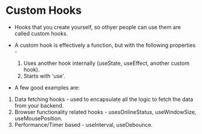 # Custom Hooks
- Hooks that you create yourself, so othyer people can use them are called custom hooks.
- A custom hook is effectively a function, but with the following properties -
    1. Uses another hook internally (useState, useEffect, another custom hook).
    2. Starts with 'use'.

- A few good examples are:
1. Data fetching hooks - used to encapsulate all the logic to fetch the data from your backend.
2. Browser functionality related hooks - usesOnlineStatus, useWindowSize, useMousePosition.
3. Performance/Timer based - useInterval, useDebounce.
